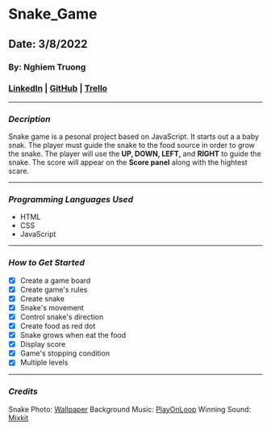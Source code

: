 # Snake_Game

## Date: 3/8/2022

### By: Nghiem Truong

### [LinkedIn](https://www.linkedin.com/in/nghiem-v-truong/) | [GitHub](https://github.com/vinhnghiemcr) | [Trello](https://trello.com/b/MZAdbEZU/snakegame)

---

### **_Decription_**

Snake game is a pesonal project based on JavaScript. It starts out a a baby snak. The player must guide the snake to the food source in order to grow the snake. The player will use the **UP, DOWN, LEFT,** and **RIGHT** to guide the snake. The score will appear on the **Score panel** along with the hightest scare.

---

### **_Programming Languages Used_**

- HTML
- CSS
- JavaScript

---

### **_How to Get Started_**

- [x] Create a game board
- [x] Create game's rules
- [x] Create snake
- [x] Snake's movement
- [x] Control snake's direction
- [x] Create food as red dot
- [x] Snake grows when eat the food
- [x] Display score
- [x] Game's stopping condition
- [x] Multiple levels

---

### **_Credits_**

Snake Photo: [Wallpaper](https://wallpaper.dog/snake)
Background Music: [PlayOnLoop](PlayOnLoop.com)
Winning Sound: [Mixkit](https://mixkit.co/)
